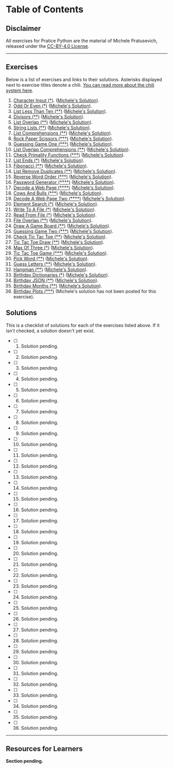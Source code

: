 # Table of Contents #

## Disclaimer ##

All exercises for Pratice Python are the material of Michele Pratusevich, released under the [CC-BY-4.0 License](https://creativecommons.org/licenses/by/4.0/).

***

## Exercises ##

Below is a list of exercises and links to their solutions. Asterisks displayed next to exercise titles denote a chili. [You can read more about the chili system here](https://www.practicepython.org/chilis/).

1. [Character Input (*)](https://www.practicepython.org/exercise/2014/01/29/01-character-input.html). ([Michele's Solution](https://www.practicepython.org/solution/2014/02/05/01-character-input-solutions.html)).
2. [Odd Or Even (*)](https://www.practicepython.org/exercise/2014/02/05/02-odd-or-even.html) ([Michele's Solution](https://www.practicepython.org/solution/2014/02/15/02-odd-or-even-solutions.html)).
3. [List Less Than Ten (**)](https://www.practicepython.org/exercise/2014/02/15/03-list-less-than-ten.html) ([Michele's Solution](https://www.practicepython.org/solution/2014/02/26/03-list-less-than-ten-solutions.html)).
4. [Divisors (**)](https://www.practicepython.org/exercise/2014/02/26/04-divisors.html) ([Michele's Solution](https://www.practicepython.org/solution/2014/03/05/04-divisors-solutions.html)).
5. [List Overlap (**)](https://www.practicepython.org/exercise/2014/03/05/05-list-overlap.html) ([Michele's Solution](https://www.practicepython.org/solution/2014/03/19/05-list-overlap-solutions.html)).
6. [String Lists (**)](https://www.practicepython.org/exercise/2014/03/12/06-string-lists.html) ([Michele's Solution](https://www.practicepython.org/solution/2014/03/19/06-string-lists-solutions.html)).
7. [List Comprehensions (**)](https://www.practicepython.org/exercise/2014/03/19/07-list-comprehensions.html) ([Michele's Solution](https://www.practicepython.org/solution/2014/03/26/07-list-comprehensions-solutions.html)).
8. [Rock Paper Scissors (***)](https://www.practicepython.org/exercise/2014/03/26/08-rock-paper-scissors.html) ([Michele's Solution](https://www.practicepython.org/solution/2014/04/02/08-rock-paper-scissors-solutions.html)).
9. [Guessing Game One (***)](https://www.practicepython.org/exercise/2014/04/02/09-guessing-game-one.html) ([Michele's Solution](https://www.practicepython.org/solution/2014/04/10/09-guessing-game-one-solutions.html)).
10. [List Overlap Comprehensions (**)](https://www.practicepython.org/exercise/2014/04/10/10-list-overlap-comprehensions.html) ([Michele's Solution](https://www.practicepython.org/solution/2014/04/16/10-list-overlap-comprehensions-solutions.html)).
11. [Check Primality Functions (***)](https://www.practicepython.org/exercise/2014/04/16/11-check-primality-functions.html) ([Michele's Solution](https://www.practicepython.org/solution/2014/04/16/11-check-primality-functions-solutions.html)).
12. [List Ends (*)](https://www.practicepython.org/exercise/2014/04/25/12-list-ends.html) ([Michele's Solution](https://www.practicepython.org/solution/2014/05/15/12-list-ends-solutions.html)).
13. [Fibonacci (**)](https://www.practicepython.org/exercise/2014/04/30/13-fibonacci.html) ([Michele's Solution](https://www.practicepython.org/solution/2014/07/25/13-fibonacci-solutions.html)).
14. [List Remove Duplicates (**)](https://www.practicepython.org/exercise/2014/05/15/14-list-remove-duplicates.html) ([Michele's Solution](https://www.practicepython.org/solution/2014/05/21/14-list-remove-duplicates-solutions.html)).
15. [Reverse Word Order (***)](https://www.practicepython.org/exercise/2014/05/21/15-reverse-word-order.html) ([Michele's Solution](https://www.practicepython.org/solution/2014/05/28/15-reverse-word-order-solutions.html)).
16. [Password Generator (****)](https://www.practicepython.org/exercise/2014/05/28/16-password-generator.html) ([Michele's Solution](https://www.practicepython.org/solution/2014/06/06/16-password-generator-solutions.html)).
17. [Decode a Web Page (****)](https://www.practicepython.org/exercise/2014/06/06/17-decode-a-web-page.html) ([Michele's Solution](https://www.practicepython.org/solution/2014/07/10/17-decode-a-web-page-solutions.html)).
18. [Cows And Bulls (***)](https://www.practicepython.org/exercise/2014/07/05/18-cows-and-bulls.html) ([Michele's Solution](https://www.practicepython.org/solution/2014/07/18/18-cows-and-bulls-solutions.html)).
19. [Decode A Web Page Two (****)](https://www.practicepython.org/exercise/2014/07/14/19-decode-a-web-page-two.html) ([Michele's Solution](https://www.practicepython.org/solution/2014/10/01/19-decode-a-web-page-two-solutions.html)).
20. [Element Search (*)](https://www.practicepython.org/exercise/2014/11/11/20-element-search.html) ([Michele's Solution](https://www.practicepython.org/solution/2014/11/30/20-element-search-solutions.html)).
21. [Write To A File (*)](https://www.practicepython.org/exercise/2014/11/30/21-write-to-a-file.html) ([Michele's Solution](https://www.practicepython.org/solution/2014/12/08/21-write-to-a-file-solutions.html)).
22. [Read From File (*)](https://www.practicepython.org/exercise/2014/12/06/22-read-from-file.html) ([Michele's Solution](https://www.practicepython.org/solution/2014/12/14/22-read-from-file-solutions.html)).
23. [File Overlap (**)](https://www.practicepython.org/exercise/2014/12/14/23-file-overlap.html) ([Michele's Solution](https://www.practicepython.org/solution/2014/12/25/23-file-overlap-solutions.html)).
24. [Draw A Game Board (**)](https://www.practicepython.org/exercise/2014/12/27/24-draw-a-game-board.html) ([Michele's Solution](https://www.practicepython.org/solution/2015/11/01/24-draw-a-game-board-solutions.html)).
25. [Guessing Game Two (***)](https://www.practicepython.org/exercise/2015/11/01/25-guessing-game-two.html) ([Michele's Solution](https://www.practicepython.org/solution/2015/11/08/25-guessing-game-two-solutions.html)).
26. [Check Tic Tac Toe (**)](https://www.practicepython.org/exercise/2015/11/16/26-check-tic-tac-toe.html) ([Michele's Solution](https://www.practicepython.org/solution/2015/11/23/26-check-tic-tac-toe-solutions.html)).
27. [Tic Tac Toe Draw (**)](https://www.practicepython.org/exercise/2015/11/26/27-tic-tac-toe-draw.html) ([Michele's Solution](https://www.practicepython.org/solution/2016/03/17/27-tic-tac-toe-draw-solutions.html)).
28. [Max Of Three (*)](https://www.practicepython.org/exercise/2016/03/27/28-max-of-three.html) ([Michele's Solution](https://www.practicepython.org/solution/2016/07/16/28-max-of-three-solutions.html)).
29. [Tic Tac Toe Game (***)](https://www.practicepython.org/exercise/2016/08/03/29-tic-tac-toe-game.html) ([Michele's Solution](https://www.practicepython.org/solution/2016/09/11/29-tic-tac-toe-game-solutions.html)).
30. [Pick Word (**)](https://www.practicepython.org/exercise/2016/09/24/30-pick-word.html) ([Michele's Solution](https://www.practicepython.org/solution/2016/10/15/30-pick-word-solutions.html)).
31. [Guess Letters (**)](https://www.practicepython.org/exercise/2017/01/02/31-guess-letters.html) ([Michele's Solution](https://www.practicepython.org/solution/2017/01/08/31-guess-letters-solutions.html)).
32. [Hangman (**)](https://www.practicepython.org/exercise/2017/01/10/32-hangman.html) ([Michele's Solution](https://www.practicepython.org/solution/2017/01/18/32-hangman-solutions.html)).
33. [Birthday Dictionaries (*)](https://www.practicepython.org/exercise/2017/01/24/33-birthday-dictionaries.html) ([Michele's Solution](https://www.practicepython.org/solution/2017/02/03/33-birthday-dictionaries-solutions.html)).
34. [Birthday JSON (**)](https://www.practicepython.org/exercise/2017/02/06/34-birthday-json.html) ([Michele's Solution](https://www.practicepython.org/solution/2017/02/25/34-birthday-json-solutions.html)).
35. [Birthday Months (**)](https://www.practicepython.org/exercise/2017/02/28/35-birthday-months.html) ([Michele's Solution](https://www.practicepython.org/solution/2017/03/19/35-birthday-months-solutions.html)).
36. [Birthday Plots (***)](https://www.practicepython.org/exercise/2017/04/02/36-birthday-plots.html) (Michele's solution has not been posted for this exercise).

## Solutions ##

This is a checklist of solutions for each of the exercises listed above. If it isn't checked, a solution doesn't yet exist.

- [ ] 1. Solution pending.
- [ ] 2. Solution pending.
- [ ] 3. Solution pending.
- [ ] 4. Solution pending.
- [ ] 5. Solution pending.
- [ ] 6. Solution pending.
- [ ] 7. Solution pending.
- [ ] 8. Solution pending.
- [ ] 9. Solution pending.
- [ ] 10. Solution pending.
- [ ] 11. Solution pending.
- [ ] 12. Solution pending.
- [ ] 13. Solution pending.
- [ ] 14. Solution pending.
- [ ] 15. Solution pending.
- [ ] 16. Solution pending.
- [ ] 17. Solution pending.
- [ ] 18. Solution pending.
- [ ] 19. Solution pending.
- [ ] 20. Solution pending.
- [ ] 21. Solution pending.
- [ ] 22. Solution pending.
- [ ] 23. Solution pending.
- [ ] 24. Solution pending.
- [ ] 25. Solution pending.
- [ ] 26. Solution pending.
- [ ] 27. Solution pending.
- [ ] 28. Solution pending.
- [ ] 29. Solution pending.
- [ ] 30. Solution pending.
- [ ] 31. Solution pending.
- [ ] 32. Solution pending.
- [ ] 33. Solution pending.
- [ ] 34. Solution pending.
- [ ] 35. Solution pending.
- [ ] 36. Solution pending.

***

## Resources for Learners ##

__Section pending.__